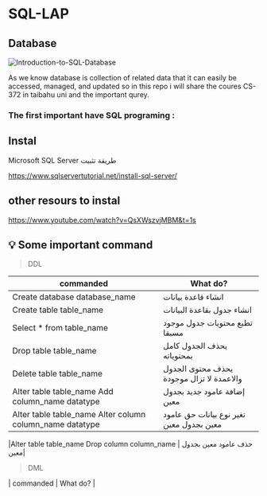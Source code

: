 # SQL-LAP


## Database 
![Introduction-to-SQL-Database](https://user-images.githubusercontent.com/70041510/152671941-73b91b5f-fda4-4084-bd3d-8c0024888652.png)

As we know database is collection of related data that it can easily be accessed, managed, and updated
so in this repo i will share the coures CS-372 in taibahu uni and the important qurey.



### The first important have SQL programing :

## Instal

Microsoft SQL Server طريقة تثبيت

https://www.sqlservertutorial.net/install-sql-server/

## other resours to instal 

https://www.youtube.com/watch?v=QsXWszvjMBM&t=1s

## :bulb: Some important command

>  DDL

|                  commanded     | What do? |
| ------------------------------ |------------------------------|
| Create database database_name  | انشاء قاعدة بيانات          | 
|Create table table_name         | انشاء جدول بقاعدة البيانات |
|Select * from table_name        | تطبع محتويات جدول موجود مسبقا    |
|Drop table table_name              |  يحذف الجدول كامل بمحتوياته    |
|Delete table table_name               |  يحذف محتوى الجدول والاعمدة لا تزال موجودة    |
|Alter table table_name Add column_name datatype  |            إضافة عامود جديد بجدول معين |     
|Alter table table_name Alter column column_name datatype |    تغير نوع بيانات حق عامود معين بجدول معين |                   

|Alter table table_name Drop column column_name |  حذف عامود معين بجدول معين|

>DML

|                  commanded     | What do? |



